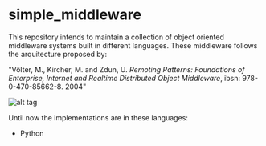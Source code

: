 # simple_middleware
This repository intends to maintain a collection of object oriented middleware systems built in different languages. These middleware follows the arquitecture proposed by:

"Völter, M., Kircher, M. and Zdun, U. *Remoting Patterns: Foundations of Enterprise, Internet and Realtime Distributed Object Middleware*, ibsn: 978-0-470-85662-8. 2004"

![alt tag](https://raw.github.com/adalrsjr1/simple_middleware/master/docs/architecture.png)

Until now the implementations are in these languages:
* Python
